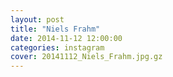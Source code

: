 ```yaml
---
layout: post
title: "Niels Frahm"
date: 2014-11-12 12:00:00
categories: instagram
cover: 20141112_Niels_Frahm.jpg.gz
---
```

